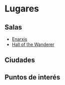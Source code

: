 # Lugares

## Salas

- [Enarxis](Enarkis.md) 
- [Hall of the Wanderer](Hall_of_the_Wanderer.md)
## Ciudades

## Puntos de interés 